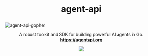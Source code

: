 <h1>
<p align="center">
  <br>agent-api
</p>
</h1>

![agent-api-gopher](https://github.com/user-attachments/assets/e11959b6-71be-49d0-a9ac-d5029013643e)

<p align="center">
  A robust toolkit and SDK for building powerful AI agents in Go.
  <br />
  <strong><a href="https://agentapi.org">https://agentapi.org</a></strong>
</p>

<p align="center">
  <a target="_blank" href="https://discord.gg/T6Y4XkmmV5">
    <img src="https://dcbadge.limes.pink/api/server/https://discord.gg/T6Y4XkmmV5">
  </a>
</p>
